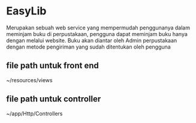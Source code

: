 # EasyLib

Merupakan sebuah web service yang mempermudah penggunanya dalam meminjam buku di perpustakaan, pengguna dapat meminjam buku hanya dengan melalui website. Buku akan diantar oleh Admin perpustakaan dengan metode pengiriman yang sudah ditentukan oleh pengguna

## file path untuk front end
~/resources/views

## file path untuk controller
~/app/Http/Controllers

